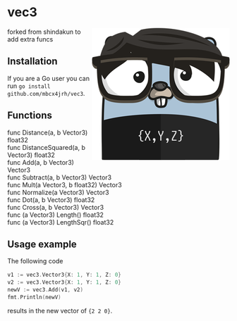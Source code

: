 # vec3

<p align="center">
  <img style="float: right;" src="assets/vec3.png" alt="vec3 gopher"/>
</p>

forked from shindakun to add extra funcs

## Installation

If you are a Go user you can run `go install github.com/mbcx4jrh/vec3`.

## Functions

func Distance(a, b Vector3) float32  
func DistanceSquared(a, b Vector3) float32  
func Add(a, b Vector3) Vector3  
func Subtract(a, b Vector3) Vector3  
func Mult(a Vector3, b float32) Vector3  
func Normalize(a Vector3) Vector3  
func Dot(a, b Vector3) float32  
func Cross(a, b Vector3) Vector3  
func (a Vector3) Length() float32  
func (a Vector3) LengthSqr() float32

## Usage example

The following code

```go
v1 := vec3.Vector3{X: 1, Y: 1, Z: 0}
v2 := vec3.Vector3{X: 1, Y: 1, Z: 0}
newV := vec3.Add(v1, v2)
fmt.Println(newV)
```

results in the new vector of `{2 2 0}`.